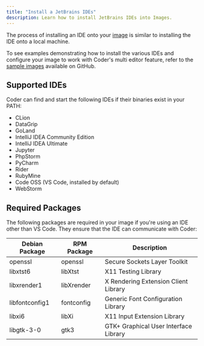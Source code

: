 ```yaml
---
title: "Install a JetBrains IDEs"
description: Learn how to install JetBrains IDEs into Images.
---
```


The process of installing an IDE onto your [image](./images) is similar to
installing the IDE onto a local machine.

To see examples demonstrating how to install the various IDEs and configure your
image to work with Coder's multi editor feature, refer to the [sample
images](https://github.com/cdr/enterprise-images) available on GitHub.

## Supported IDEs

Coder can find and start the following IDEs if their binaries exist in your
PATH:

- CLion
- DataGrip
- GoLand
- IntelliJ IDEA Community Edition
- IntelliJ IDEA Ultimate
- Jupyter
- PhpStorm
- PyCharm
- Rider
- RubyMine
- Code OSS (VS Code, installed by default)
- WebStorm

## Required Packages

The following packages are required in your image if you're using an IDE other
than VS Code. They ensure that the IDE can communicate with Coder:

<table>
    <thead>
        <tr>
            <th>Debian Package</th>
            <th>RPM Package</th>
            <th>Description</th>
        </tr>
    </thead>
    <tbody>
        <tr>
            <td>openssl</td>
            <td>openssl</td>
            <td>Secure Sockets Layer Toolkit</td>
        </tr>
        <tr>
            <td>libxtst6</td>
            <td>libXtst</td>
            <td>X11 Testing Library</td>
        </tr>
        <tr>
            <td>libxrender1</td>
            <td>libXrender</td>
            <td>X Rendering Extension Client Library</td>
        </tr>
        <tr>
            <td>libfontconfig1</td>
            <td>fontconfig</td>
            <td>Generic Font Configuration Library</td>
        </tr>
        <tr>
            <td>libxi6</td>
            <td>libXi</td>
            <td>X11 Input Extension Library</td>
        </tr>
        <tr>
            <td>libgtk-3-0</td>
            <td>gtk3</td>
            <td>GTK+ Graphical User Interface Library</td>
        </tr>
    </tbody>
</table>
